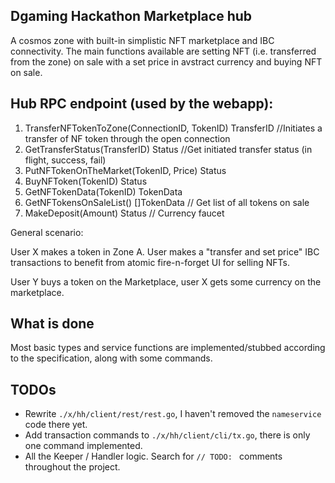 ## Dgaming Hackathon Marketplace hub

A cosmos zone with built-in simplistic NFT marketplace and IBC connectivity. The main functions available are setting NFT (i.e. transferred from the zone) on sale with a set price in avstract currency and buying NFT on sale. 

## Hub RPC endpoint (used by the webapp):

1. TransferNFTokenToZone(ConnectionID, TokenID) TransferID //Initiates a transfer of NF token through the open connection
2. GetTransferStatus(TransferID) Status //Get initiated transfer status (in flight, success, fail)
3. PutNFTokenOnTheMarket(TokenID, Price) Status 
4. BuyNFToken(TokenID) Status 
5. GetNFTokenData(TokenID) TokenData
6. GetNFTokensOnSaleList() []TokenData // Get list of all tokens on sale
7. MakeDeposit(Amount) Status // Currency faucet


General scenario:

User X makes a token in Zone A. User makes a "transfer and set price" IBC transactions to benefit from atomic fire-n-forget UI for selling NFTs.

User Y buys a token on the Marketplace, user X gets some currency on the marketplace.


## What is done

Most basic types and service functions are implemented/stubbed according to the specification, along with some commands.  

## TODOs

* Rewrite `./x/hh/client/rest/rest.go`, I haven't removed the `nameservice` code there yet.
* Add transaction commands to `./x/hh/client/cli/tx.go`, there is only one command implemented.
* All the Keeper / Handler logic. Search for `// TODO: ` comments throughout the project.  
